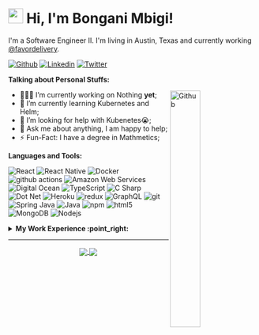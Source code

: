 <!-- Your title -->
# <img src="https://raw.githubusercontent.com/MartinHeinz/MartinHeinz/master/wave.gif" width="30"> Hi, I'm Bongani Mbigi!

I'm a Software Engineer II. I'm living in Austin, Texas and currently working [@favordelivery](https://github.com/favordelivery). 
<!-- Your badges
You can use the website to generate badges: https://shields.io/
-->

[![Github](https://img.shields.io/badge/-Github-000?style=flat&logo=Github&logoColor=white)](https://github.com/bongani-m)
[![Linkedin](https://img.shields.io/badge/-LinkedIn-blue?style=flat&logo=Linkedin&logoColor=white)](https://www.linkedin.com/in/bongani-mbigi/)
[![Twitter](https://img.shields.io/badge/-Dribbble-c13584?style=flat&labelColor=c13584&logo=dribbble&logoColor=white)](https://www.dribbble.com/bmbigi/)


<!-- Talking about you -->
**Talking about Personal Stuffs:**

<!-- Any image aligned to the right. Beware the width -->
<img width="35%" align="right" alt="Github" src="https://octodex.github.com/images/Blacktocat_single_1.jpg" />

- 👨🏽‍💻 I’m currently working on Nothing __yet__;
- 🌱 I’m currently learning Kubernetes and Helm; 
- 🤔 I’m looking for help with Kubenetes😭;
- 💬 Ask me about anything, I am happy to help;
- ⚡️ Fun-Fact: I have a degree in Mathmetics;

**Languages and Tools:** 
<p>
  <img alt="React" src="https://img.shields.io/badge/-React-45b8d8?style=flat-square&logo=react&logoColor=white" />
  <img alt="React Native" src="https://img.shields.io/badge/-React Native-45b8d8?style=flat-square&logo=react&logoColor=white" />
  <img alt="Docker" src="https://img.shields.io/badge/-Docker-46a2f1?style=flat-square&logo=docker&logoColor=white" />
  <img alt="github actions" src="https://img.shields.io/badge/-Github_Actions-2088FF?style=flat-square&logo=github-actions&logoColor=white" />
  <img alt="Amazon Web Services" src="https://img.shields.io/badge/-Amazon_Web_Services-F7B93E?style=flat-square&logo=amazon&logoColor=white" />
  <img alt="Digital Ocean" src="https://img.shields.io/badge/-Digital_Ocean-2088FF?style=flat-square&logo=digitalocean&logoColor=white" />
  <img alt="TypeScript" src="https://img.shields.io/badge/-TypeScript-007ACC?style=flat-square&logo=typescript&logoColor=white" />
  <img alt="C Sharp" src="https://img.shields.io/badge/-C%20Sharp-311C87?style=flat-square&logo=c-sharp&logoColor=white" />
  <img alt="Dot Net" src="https://img.shields.io/badge/-Dot_Net-430098?style=flat-square&logo=dotnet&logoColor=white" />
  <img alt="Heroku" src="https://img.shields.io/badge/-Heroku-430098?style=flat-square&logo=heroku&logoColor=white" />
  <img alt="redux" src="https://img.shields.io/badge/-Redux-764ABC?style=flat-square&logo=redux&logoColor=white" />
  <img alt="GraphQL" src="https://img.shields.io/badge/-GraphQL-E10098?style=flat-square&logo=graphql&logoColor=white" />
  <img alt="git" src="https://img.shields.io/badge/-Git-F05032?style=flat-square&logo=git&logoColor=white" />
  <img alt="Spring Java" src="https://img.shields.io/badge/-Spring-43853d?style=flat-square&logo=spring&logoColor=white" />
  <img alt="Java" src="https://img.shields.io/badge/-Java-DD0031?style=flat-square&logo=java&logoColor=white" />
  <img alt="npm" src="https://img.shields.io/badge/-NPM-CB3837?style=flat-square&logo=npm&logoColor=white" />
  <img alt="html5" src="https://img.shields.io/badge/-HTML5-E34F26?style=flat-square&logo=html5&logoColor=white" />
  <img alt="MongoDB" src="https://img.shields.io/badge/-MongoDB-13aa52?style=flat-square&logo=mongodb&logoColor=white" />
  <img alt="Nodejs" src="https://img.shields.io/badge/-Nodejs-43853d?style=flat-square&logo=Node.js&logoColor=white" />
</p>
<!-- Your github readme stats
You can use this api: https://github.com/anuraghazra/github-readme-stats
-->





<!-- start work experience section -->
<details>
<summary><b> My Work Experience :point_right: </b></summary>
<table>
  <thead>
    <tr>
      <th>Job Name</th>
      <th>Roles & responsibilities</th>
      <th>Duration</th>
    </tr>
  </thead>
  <tbody>
    <tr>
      <td><b><a href="https://www.favordelivery.com/">  Software Engineer II @ FavorDelivery </a> </b></td>
      <td>Working on the Partner Exprience Team</td>
      <td>Nov 2022 - Present </td>
    </tr> 
    <tr>
      <td><b><a href="https://www.hudl.com/">  Software Engineer II @ Hudl </a> </b></td>
      <td>Working on the Hudl Focus Camera Team</td>
      <td>Jul 2021 - Nov 2022 </td>
    </tr>  
    <tr>
      <td><b><a href="https://www.broadleafcommerce.com/">Software Engineer @ Broadleaf Commerce </a> </b></td>
      <td>Developing Microservices and frontend SDK</td>
      <td>Aug 2020 - Jul 2021</td>
    </tr>
    <tr>
      <td><b><a href="https://www.transmute.industries/">Junior Software Developer @ Transmute</a> </b></td>
      <td>Worked primarily on developing frontend</td>
      <td>Aug 2018 - Dec 2019 </td>
    </tr>
  	<tr>
      <td><b><a href="https://www.blackbaud.com/">Software Engineer Intern @ Blackbaud</a> </b></td>
      <td>Worked on Kafka-based Workflow Engine</td>
      <td>May 2018 - Aug 2018</td>
    </tr>
    <tr>
      <td><b><a href="https://www.hudl.com/">Software Developer Intern @ Hudl</a> </b></td>
      <td>Worked on the Auto Generated Highlights Team</td>
      <td>May 2017 - Aug 2017</td>
    </tr>
    <tr>
      <td><b><a href="https://www.lib.utexas.edu/">Developer Intern @ University of Texas Library Systems</a> </b></td>
      <td>Worked on Mac Reservation System and Backup Systems</td>
      <td>Aug 2015 - May 2016 </td>
    </tr>
     <tr>
      <td><b><a href="https://www.statefarm.com/">IT System Analyst Intern @ State Farm</a></b></td>
      <td>working on backend of Auto, Qoute, and Purchase Team</td>
      <td>May 2015 - Aug 2015, <br/>May 2016 - Aug 2016</td>
    </tr>
  </tbody>
</table>
</details>
<!-- end work experience section -->

---

<!-- Its main projects -->
<p align="center">
  <a href="https://github.com/onimur/handle-path-oz">
    <img align="center" src="https://github-readme-stats.vercel.app/api/pin/?username=bongani-m&repo=Dribbbble" />
  </a>
  <a href="https://github.com/onimur/circleci-github-changelog-generator">
    <img align="center" src="https://github-readme-stats.vercel.app/api/pin/?username=bongani-m&repo=BMICalculator" />
  </a>
</p>

<!-- This readme was created by Bongani Mbigi - https://github.com/bongani-m -->




